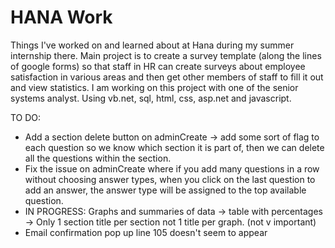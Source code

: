 # HANA Work
Things I've worked on and learned about at Hana during my summer internship there.
Main project is to create a survey template (along the lines of google forms) so that staff in HR can create surveys about employee satisfaction in various areas and then get other members of staff to fill it out and view statistics. I am working on this project with one of the senior systems analyst.
Using vb.net, sql, html, css, asp.net and javascript.

TO DO:
- Add a section delete button on adminCreate -> add some sort of flag to each question so we know which section it is part of, then we can delete all the questions within the section.
- Fix the issue on adminCreate where if you add many questions in a row without choosing answer types, when you click on the last question to add an answer, the answer type will be assigned to the top available question.
- IN PROGRESS: Graphs and summaries of data 
	-> table with percentages
	-> Only 1 section title per section not 1 title per graph. (not v important)
- Email confirmation pop up line 105 doesn't seem to appear